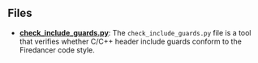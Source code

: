 
## Files
- **[check_include_guards.py](lint/check_include_guards.py.driver.md)**: The `check_include_guards.py` file is a tool that verifies whether C/C++ header include guards conform to the Firedancer code style.
